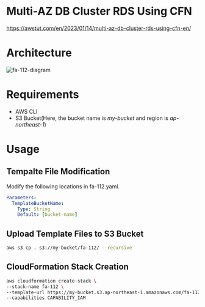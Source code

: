 # Multi-AZ DB Cluster RDS Using CFN

https://awstut.com/en/2023/01/14/multi-az-db-cluster-rds-using-cfn-en/

# Architecture

![fa-112-diagram](https://user-images.githubusercontent.com/84276199/212431600-8d37c307-e72c-4bb0-8321-881c0b638fa1.png)

# Requirements

* AWS CLI
* S3 Bucket(Here, the bucket name is *my-bucket* and region is *ap-northeast-1*)

# Usage

## Tempalte File Modification

Modify the following locations in fa-112.yaml.

```yaml
Parameters:
  TemplateBucketName:
    Type: String
    Default: [bucket-name]
```

## Upload  Template Files to S3 Bucket

```bash
aws s3 cp . s3://my-bucket/fa-112/ --recursive
```

## CloudFormation Stack Creation

```bash
aws cloudformation create-stack \
--stack-name fa-112 \
--template-url https://my-bucket.s3.ap-northeast-1.amazonaws.com/fa-112/fa-112.yaml \
--capabilities CAPABILITY_IAM
```

